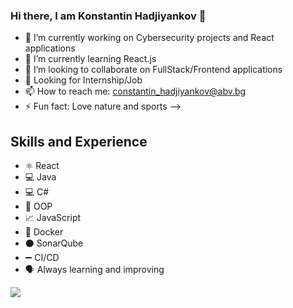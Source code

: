 ### Hi there, I am Konstantin Hadjiyankov 👋 



- 🔭 I’m currently working on Cybersecurity projects and React applications
- 🌱 I’m currently learning React.js 
- 👯 I’m looking to collaborate on FullStack/Frontend applications
- 💬 Looking for Internship/Job
- 📫 How to reach me: constantin_hadjiyankov@abv.bg
- ⚡ Fun fact: Love nature and sports
-->


## Skills and Experience
* ⚛️ React
* 💻 Java
* 💻 C#
* 📖 OOP 
* 📈 JavaScript 
* 🐳 Docker
* ⚫ SonarQube
* ➖ CI/CD
* 🗣️ Always learning and improving



<img align="center" src="https://github-readme-stats.vercel.app/api/<CARD_TYPE>/?username=<USERNAME>&theme=<THEME_NAME>" />

